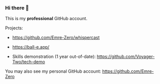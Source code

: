 ### Hi there 👋

This is my **professional** GitHub account.

Projects: 

- https://github.com/Emre-Zero/whispercast

- https://ball-e.app/

- Skills demonstration (1 year out-of-date): https://github.com/Voyager-Two/tech-demo

You may also see my personal GitHub account: https://github.com/Emre-Zero
